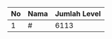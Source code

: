 | No | Nama            | Jumlah Level |
|----|-----------------|--------------|
| 1  | #    |    6113        |
